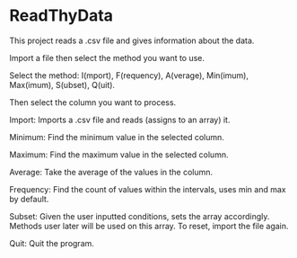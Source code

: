 # ReadThyData

This project reads a .csv file and gives information about the data.

Import a file then select the method you want to use.

Select the method: I(mport), F(requency), A(verage), Min(imum), Max(imum), S(ubset), Q(uit).

Then select the column you want to process.

Import: Imports a .csv file and reads (assigns to an array) it.

Minimum: Find the minimum value in the selected column.

Maximum: Find the maximum value in the selected column.

Average: Take the average of the values in the column.

Frequency: Find the count of values within the intervals, uses min and max by default.

Subset: Given the user inputted conditions, sets the array accordingly. Methods user later will be used on this array. 
To reset, import the file again.

Quit: Quit the program.
